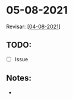 # 05-08-2021

Revisar: [[04-08-2021]]

## TODO:
* [ ] Issue 

## Notes:

- 

[//begin]: # "Autogenerated link references for markdown compatibility"
[04-08-2021]: ../home/tideal/Documentos/Projetos/archimedes/application/04-08-2021 "04-08-2021"
[//end]: # "Autogenerated link references"